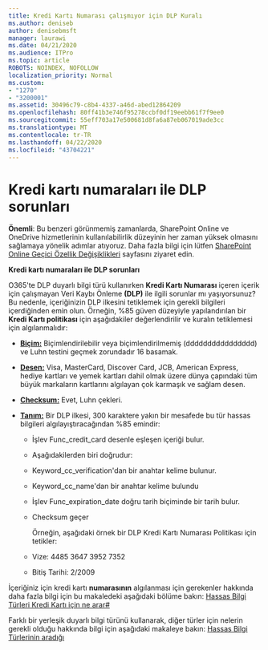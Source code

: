 ```yaml
---
title: Kredi Kartı Numarası çalışmıyor için DLP Kuralı
ms.author: deniseb
author: denisebmsft
manager: laurawi
ms.date: 04/21/2020
ms.audience: ITPro
ms.topic: article
ROBOTS: NOINDEX, NOFOLLOW
localization_priority: Normal
ms.custom:
- "1270"
- "3200001"
ms.assetid: 30496c79-c8b4-4337-a46d-abed12864209
ms.openlocfilehash: 80ff41b3e746f95278ccbf0df19eebb61f7f9ee0
ms.sourcegitcommit: 55eff703a17e500681d8fa6a87eb067019ade3cc
ms.translationtype: MT
ms.contentlocale: tr-TR
ms.lasthandoff: 04/22/2020
ms.locfileid: "43704221"
---
```

# <a name="dlp-issues-with-credit-card-numbers"></a>Kredi kartı numaraları ile DLP sorunları

**Önemli**: Bu benzeri görünmemiş zamanlarda, SharePoint Online ve OneDrive hizmetlerinin kullanılabilirlik düzeyinin her zaman yüksek olmasını sağlamaya yönelik adımlar atıyoruz. Daha fazla bilgi için lütfen [SharePoint Online Geçici Özellik Değişiklikleri](https://aka.ms/ODSPAdjustments) sayfasını ziyaret edin.

**Kredi kartı numaraları ile DLP sorunları**

O365'te DLP duyarlı bilgi türü kullanırken **Kredi Kartı Numarası** içeren içerik için çalışmayan Veri Kaybı Önleme **(DLP)** ile ilgili sorunlar mı yaşıyorsunuz? Bu nedenle, içeriğinizin DLP ilkesini tetiklemek için gerekli bilgileri içerdiğinden emin olun. Örneğin, %85 güven düzeyiyle yapılandırılan bir **Kredi Kartı politikası** için aşağıdakiler değerlendirilir ve kuralın tetiklemesi için algılanmalıdır:
  
- **[Biçim:](https://docs.microsoft.com/office365/securitycompliance/what-the-sensitive-information-types-look-for#format-19)** Biçimlendirilebilir veya biçimlendirilmemiş (dddddddddddddddd) ve Luhn testini geçmek zorundadır 16 basamak.

- **[Desen:](https://docs.microsoft.com/office365/securitycompliance/what-the-sensitive-information-types-look-for#pattern-19)** Visa, MasterCard, Discover Card, JCB, American Express, hediye kartları ve yemek kartları dahil olmak üzere dünya çapındaki tüm büyük markaların kartlarını algılayan çok karmaşık ve sağlam desen.

- **[Checksum:](https://docs.microsoft.com/office365/securitycompliance/what-the-sensitive-information-types-look-for#checksum-19)** Evet, Luhn çekleri.

- **[Tanım:](https://docs.microsoft.com/office365/securitycompliance/what-the-sensitive-information-types-look-for#definition-19)** Bir DLP ilkesi, 300 karaktere yakın bir mesafede bu tür hassas bilgileri algılayıştıracağından %85 emindir:

  - İşlev Func_credit_card desenle eşleşen içeriği bulur.

  - Aşağıdakilerden biri doğrudur:

  - Keyword_cc_verification'dan bir anahtar kelime bulunur.

  - Keyword_cc_name'dan bir anahtar kelime bulundu

  - İşlev Func_expiration_date doğru tarih biçiminde bir tarih bulur.

  - Checksum geçer

    Örneğin, aşağıdaki örnek bir DLP Kredi Kartı Numarası Politikası için tetikler:

  - Vize: 4485 3647 3952 7352
  
  - Bitiş Tarihi: 2/2009

İçeriğiniz için kredi kartı **numarasının** algılanması için gerekenler hakkında daha fazla bilgi için bu makaledeki aşağıdaki bölüme bakın: [Hassas Bilgi Türleri Kredi Kartı için ne arar#](https://docs.microsoft.com/office365/securitycompliance/what-the-sensitive-information-types-look-for#credit-card-number)
  
Farklı bir yerleşik duyarlı bilgi türünü kullanarak, diğer türler için nelerin gerekli olduğu hakkında bilgi için aşağıdaki makaleye bakın: [Hassas Bilgi Türlerinin aradığı](https://docs.microsoft.com/office365/securitycompliance/what-the-sensitive-information-types-look-for)
  